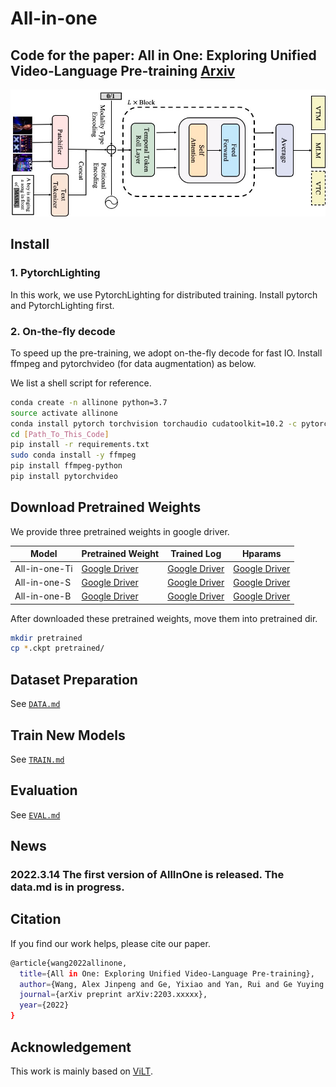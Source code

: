 # All-in-one

Code for the paper: All in One: Exploring Unified Video-Language Pre-training [Arxiv]()
---

![ppl](figures/ppl.jpg)

## Install

### 1.  PytorchLighting
In this work, we use PytorchLighting for distributed training.
Install pytorch and PytorchLighting first.

### 2. On-the-fly decode
To speed up the pre-training, we adopt on-the-fly decode for fast IO.
Install ffmpeg and pytorchvideo (for data augmentation) as below.


We list a shell script for reference.
```bash
conda create -n allinone python=3.7
source activate allinone
conda install pytorch torchvision torchaudio cudatoolkit=10.2 -c pytorch
cd [Path_To_This_Code]
pip install -r requirements.txt
sudo conda install -y ffmpeg
pip install ffmpeg-python
pip install pytorchvideo
```

## Download Pretrained Weights
We provide three pretrained weights in google driver.

|  Model   | Pretrained Weight  | Trained Log | Hparams |
|  ----  | ----  | ---- | ---- |
| All-in-one-Ti  | [Google Driver](https://drive.google.com/file/d/1-mS9U1xRnvumaftjhxJsr_t4WjJ-gp7t/view?usp=sharing) | [Google Driver](https://drive.google.com/file/d/1wG-iHe89TWrgG9autheAOfl59a8_Wn7C/view?usp=sharing) | [Google Driver](https://drive.google.com/file/d/1anmiQVpjs1Mi6rdg-sLRtWzu31RU6rNw/view?usp=sharing)|
| All-in-one-S | [Google Driver](https://drive.google.com/file/d/1ntyEsFWLG8XQZ9oliYsrRZmhp_OMbQJ-/view?usp=sharing) | [Google Driver](https://drive.google.com/file/d/1NAHFZSAhGWF_CY4MlE6mKoBIyb4gbOqp/view?usp=sharing) |  [Google Driver](https://drive.google.com/file/d/1Y6OAnBPuei6QcQSyIXuL08Zb7TWxR6ue/view?usp=sharing)|
| All-in-one-B | [Google Driver](https://drive.google.com/file/d/1z3g891ND6CGCUkVzCXr2647wVG-15uUS/view?usp=sharing) | [Google Driver](https://drive.google.com/file/d/1gaBEo91jo4ushI63uHBltrbSXJRLPd_K/view?usp=sharing) | [Google Driver](https://drive.google.com/file/d/16J0zsJUt4yUfOc93k4xX8Z9FW-7M_Bdl/view?usp=sharing) |

After downloaded these pretrained weights, move them into pretrained dir.
```bash
mkdir pretrained
cp *.ckpt pretrained/
```


## Dataset Preparation
See [`DATA.md`](DATA.md)

## Train New Models
See [`TRAIN.md`](TRAIN.md)

## Evaluation
See [`EVAL.md`](EVAL.md)


## News
### 2022.3.14 The first version of AllInOne is released. The data.md is in progress.


## Citation
If you find our work helps, please cite our paper.

```bash
@article{wang2022allinone,
  title={All in One: Exploring Unified Video-Language Pre-training},
  author={Wang, Alex Jinpeng and Ge, Yixiao and Yan, Rui and Ge Yuying and Lin, Xudong and Cai, Guanyu  and Wu, Jianping and Shan, Ying and Qie, Xiaohu and Shou, Mike Zheng},
  journal={arXiv preprint arXiv:2203.xxxxx},
  year={2022}
}
```

## Acknowledgement
This work is mainly based on [ViLT](https://github.com/dandelin/ViLT).